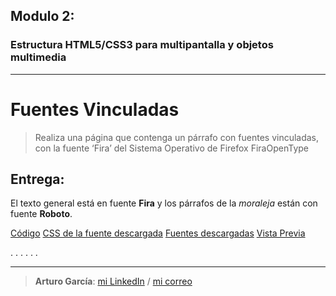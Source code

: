 ﻿Modulo 2:---### Estructura HTML5/CSS3 para multipantalla y objetos multimedia ---# Fuentes Vinculadas> Realiza una página que contenga un párrafo con fuentes vinculadas, con la fuente ‘Fira’ del Sistema Operativo de Firefox FiraOpenType## Entrega:El texto general está en fuente **Fira** y los párrafos de la _moraleja_ están con fuente **Roboto**.[Código](https://raw.githubusercontent.com/GarciaGArturo/moocHTML5/master/mod_02/fira-roboto.html)[CSS de la fuente descargada](https://garciagarturo.github.io/moocHTML5/mod_02/fuente-fira.css)[Fuentes descargadas](https://github.com/GarciaGArturo/moocHTML5/tree/master/mod_02/fuentes)[Vista Previa](https://garciagarturo.github.io/moocHTML5/mod_02/fira-roboto.html)......---> **Arturo García**:[mi LinkedIn](https://linkedin.com/in/garciagarturo)/ [mi correo](http://www.google.com/recaptcha/mailhide/d?k=01EB2NAIZ_2uEkjscDfJ-bHw==&c=p_0f-7ykHrzq1gLxRsjytRf7dlTywPveTBibi7Svqi8=)